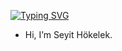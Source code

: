<a href="https://git.io/typing-svg"><img src="https://readme-typing-svg.demolab.com?font=Pixelify+Sans&pause=1000&color=F7230F&background=FFFFFF00&center=true&vCenter=true&width=435&lines=Attention%2C+Astronomer!" alt="Typing SVG" /></a>

- Hi, I’m Seyit Hökelek.
